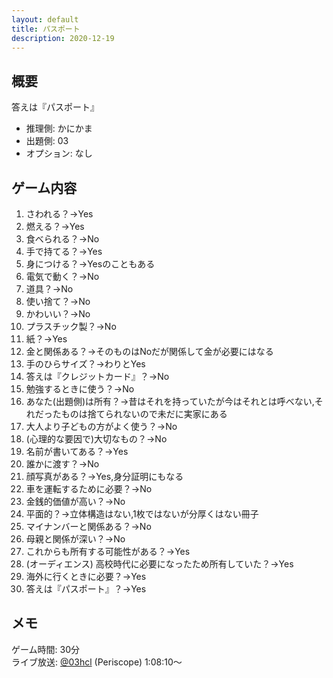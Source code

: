 ```yaml
---
layout: default
title: パスポート
description: 2020-12-19
---
```


## 概要

答えは『パスポート』

- 推理側: かにかま
- 出題側: 03
- オプション: なし

## ゲーム内容

1. さわれる？→Yes
2. 燃える？→Yes
3. 食べられる？→No
4. 手で持てる？→Yes
5. 身につける？→Yesのこともある
6. 電気で動く？→No
7. 道具？→No
8. 使い捨て？→No
9. かわいい？→No
10. プラスチック製？→No
11. 紙？→Yes
12. 金と関係ある？→そのものはNoだが関係して金が必要にはなる
13. 手のひらサイズ？→わりとYes
14. 答えは『クレジットカード』？→No
15. 勉強するときに使う？→No
16. あなた(出題側)は所有？→昔はそれを持っていたが今はそれとは呼べない,それだったものは捨てられないので未だに実家にある
17. 大人より子どもの方がよく使う？→No
18. (心理的な要因で)大切なもの？→No
19. 名前が書いてある？→Yes
20. 誰かに渡す？→No
21. 顔写真がある？→Yes,身分証明にもなる
22. 車を運転するために必要？→No
23. 金銭的価値が高い？→No
24. 平面的？→立体構造はない,1枚ではないが分厚くはない冊子
25. マイナンバーと関係ある？→No
26. 母親と関係が深い？→No
27. これからも所有する可能性がある？→Yes
28. (オーディエンス) 高校時代に必要になったため所有していた？→Yes
29. 海外に行くときに必要？→Yes
30. 答えは『パスポート』？→Yes

## メモ

ゲーム時間: 30分  
ライブ放送: [@03hcl](https://www.periscope.tv/03hcl/1MYxNmQvwENJw?t=1h8m10s) (Periscope) 1:08:10～

